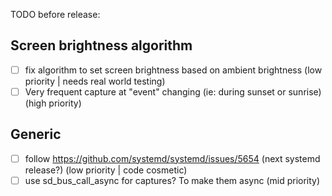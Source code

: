 TODO before release:

## Screen brightness algorithm
- [ ] fix algorithm to set screen brightness based on ambient brightness (low priority | needs real world testing)
- [ ] Very frequent capture at "event" changing (ie: during sunset or sunrise)  (high priority)

## Generic
- [ ] follow https://github.com/systemd/systemd/issues/5654 (next systemd release?) (low priority | code cosmetic)
- [ ] use sd_bus_call_async for captures? To make them async (mid priority)
